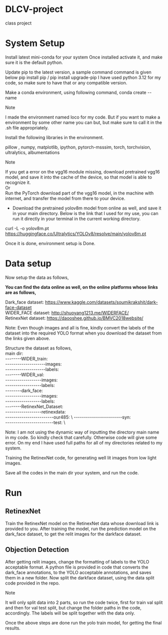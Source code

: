 # DLCV-project
class project 

# System Setup
Install latest mini-conda for your system
Once installed activate it, and make sure it is the default python.

Update pip to the latest version, a sample command command is given below
pip install pip / pip install upgrade-pip
I have used python 3.12 for my code, so make sure to have that or any compatible version.

Make a conda environment, using following command, 
conda create --name <my-env>

> [!NOTE]
> I made the environment named loco for my code. But if you want to make a environment
by some other name you can but, but make sure to call it in the .sh file appropriately.

Install the following libraries in the environment.
 
pillow , numpy, matplotlib, ipython, pytorch-msssim, torch, torchvision, ultralytics, albumentations


> [!NOTE]
>  If you get a error on the vgg16 module missing, download pretrained vgg16 model, and save it into
the cache of the device, so that model is able to recognize it.\
> 					Or\
> Run the PyTorch download part of the vgg16 model, in the machine with internet, and transfer the model 
from there to your device. 

* Download the pretrained yolov8m model from online as well, and save it in your main directory.
Below is the link that I used for my use, you can run it directly in your terminal in the current working directory.

curl -L -o yolov8m.pt https://huggingface.co/Ultralytics/YOLOv8/resolve/main/yolov8m.pt 

Once it is done, environment setup is Done.

# Data setup
Now setup the data as follows, 
<!--  Download the data from the given drive link. -->


**You can find the data online as well, on the online platforms whose links are as follows,**

Dark_face dataset:	https://www.kaggle.com/datasets/soumikrakshit/dark-face-dataset \
WIDER_FACE dataset:	http://shuoyang1213.me/WIDERFACE/ \
RetinexNet dataset:	https://daooshee.github.io/BMVC2018website/


Note: Even though images and all is fine, kindly convert the labels of the dataset into the required YOLO format
 when you download the dataset from the links given above.

Structure the dataset as follows, \
main dir: \
--------WIDER_train: \
--------------------images: \
--------------------labels: \
--------WIDER_val: \
------------------images: \
------------------labels: \
--------dark_face: \
------------------images: \
------------------labels: \
--------RetinexNet_Dataset: \
------------------retinexdata: \
------------------------our485: \ 
------------------------syn: \
------------------------test: \



Note: I am not using the dynamic way of inputting the directory main name in my code. So 
kindly check that carefully. Otherwise code will give some error. On my end I have used
full paths for all of my directories related to my system.


Training the RetinexNet code, for generating well lit images from low light images.

Save all the codes in the main dir your system, and run the code.


# Run
## RetinexNet
Train the RetinexNet model on the RetinexNet data whose download link is provided to you.
After training the model, run the prediction model on the dark_face dataset, to get the relit images for the darkface dataset.

## Objection Detection
After getting relit images, change the formatting of labels to the YOLO acceptable format. A python file is provided in code that converts the dark_face annotations, to the YOLO acceptable annotations, and saves them in a new folder.
Now split the darkface dataset, using the data split code provided in the repo.
> [!NOTE]
> It will only split data into 2 parts, so run the code twice, first for train val split and then for val test split, but change the folder paths in the code, accordingly.
> The labels will be split together with the data only.


Once the above steps are done run the yolo train model, for getting the final results.
